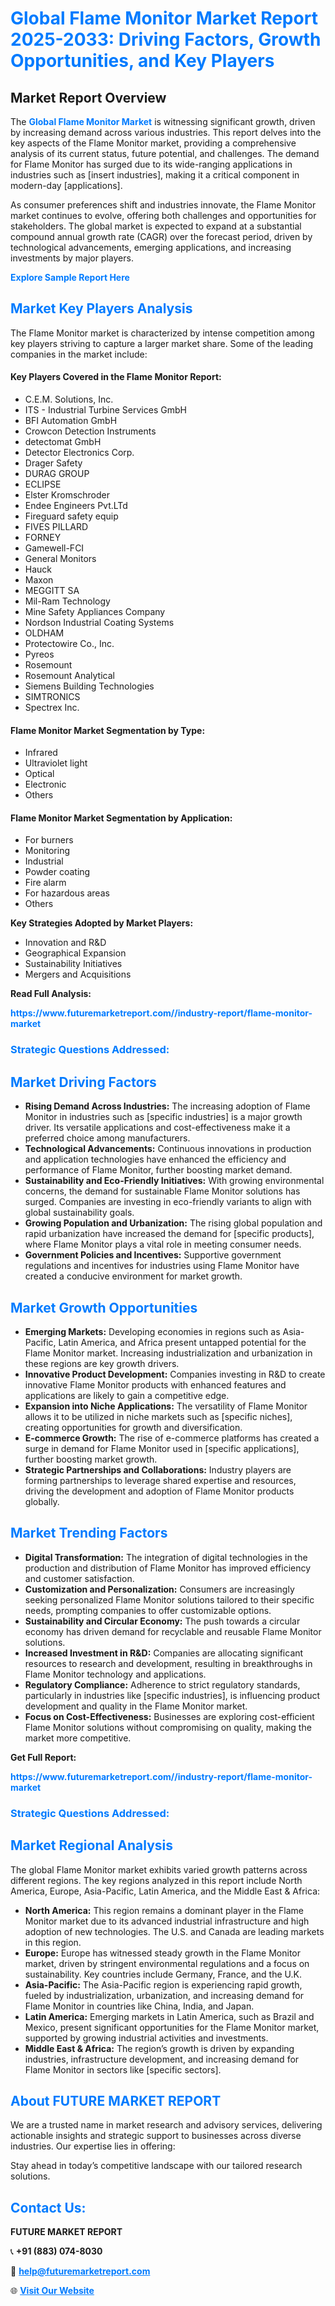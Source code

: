 <h1 style="color: #007BFF;">Global Flame Monitor Market Report 2025-2033: Driving Factors, Growth Opportunities, and Key Players</h1>

<section id="overview">
<h2>Market Report Overview</h2>
<p>The <a href="https://www.futuremarketreport.com//industry-report/flame-monitor-market" style="color: #007BFF; text-decoration: none;"><strong>Global Flame Monitor Market</strong></a> is witnessing significant growth, driven by increasing demand across various industries. This report delves into the key aspects of the Flame Monitor market, providing a comprehensive analysis of its current status, future potential, and challenges. The demand for Flame Monitor has surged due to its wide-ranging applications in industries such as [insert industries], making it a critical component in modern-day [applications].</p>
<p>As consumer preferences shift and industries innovate, the Flame Monitor market continues to evolve, offering both challenges and opportunities for stakeholders. The global market is expected to expand at a substantial compound annual growth rate (CAGR) over the forecast period, driven by technological advancements, emerging applications, and increasing investments by major players.</p>
</section>

<section id="overview">
<p><a href="https://www.futuremarketreport.com//request-sample/reportId=52901" style="color: #007BFF; text-decoration: none;"><strong>Explore Sample Report Here</strong></a></p>
</section>

<section id="key-players">
<h2 style="color: #007BFF;">Market Key Players Analysis</h2>
<p>The Flame Monitor market is characterized by intense competition among key players striving to capture a larger market share. Some of the leading companies in the market include:</p>
<h4>Key Players Covered in the Flame Monitor Report:</h4>
<ul><li>C.E.M. Solutions, Inc.</li><li>ITS - Industrial Turbine Services GmbH</li><li>BFI Automation GmbH</li><li>Crowcon Detection Instruments</li><li>detectomat GmbH</li><li>Detector Electronics Corp.</li><li>Drager Safety</li><li>DURAG GROUP</li><li>ECLIPSE</li><li>Elster Kromschroder</li><li>Endee Engineers Pvt.LTd</li><li>Fireguard safety equip</li><li>FIVES PILLARD</li><li>FORNEY</li><li>Gamewell-FCI</li><li>General Monitors</li><li>Hauck</li><li>Maxon</li><li>MEGGITT SA</li><li>Mil-Ram Technology</li><li>Mine Safety Appliances Company</li><li>Nordson Industrial Coating Systems</li><li>OLDHAM</li><li>Protectowire Co., Inc.</li><li>Pyreos</li><li>Rosemount</li><li>Rosemount Analytical</li><li>Siemens Building Technologies</li><li>SIMTRONICS</li><li>Spectrex Inc.</li></ul>
<h4>Flame Monitor Market Segmentation by Type:</h4>
<ul><li>Infrared</li><li>Ultraviolet light</li><li>Optical</li><li>Electronic</li><li>Others</li></ul>

<h4>Flame Monitor Market Segmentation by Application:</h4>
<ul><li>For burners</li><li>Monitoring</li><li>Industrial</li><li>Powder coating</li><li>Fire alarm</li><li>For hazardous areas</li><li>Others</li></ul>
<p><strong>Key Strategies Adopted by Market Players:</strong></p>
<ul>
<li>Innovation and R&D</li>
<li>Geographical Expansion</li>
<li>Sustainability Initiatives</li>
<li>Mergers and Acquisitions</li>
</ul>
</section>

<section>
<p><strong>Read Full Analysis: </strong></p><a href="https://www.futuremarketreport.com//industry-report/flame-monitor-market" style="color: #007BFF; text-decoration: none;"><strong>https://www.futuremarketreport.com//industry-report/flame-monitor-market</strong></a>
<h3 style="color: #007BFF;">Strategic Questions Addressed:</h3>
</section>

<section id="driving-factors">
<h2 style="color: #007BFF;">Market Driving Factors</h2>
<ul>
<li><strong>Rising Demand Across Industries:</strong> The increasing adoption of Flame Monitor in industries such as [specific industries] is a major growth driver. Its versatile applications and cost-effectiveness make it a preferred choice among manufacturers.</li>
<li><strong>Technological Advancements:</strong> Continuous innovations in production and application technologies have enhanced the efficiency and performance of Flame Monitor, further boosting market demand.</li>
<li><strong>Sustainability and Eco-Friendly Initiatives:</strong> With growing environmental concerns, the demand for sustainable Flame Monitor solutions has surged. Companies are investing in eco-friendly variants to align with global sustainability goals.</li>
<li><strong>Growing Population and Urbanization:</strong> The rising global population and rapid urbanization have increased the demand for [specific products], where Flame Monitor plays a vital role in meeting consumer needs.</li>
<li><strong>Government Policies and Incentives:</strong> Supportive government regulations and incentives for industries using Flame Monitor have created a conducive environment for market growth.</li>
</ul>
</section>

<section id="growth-opportunities">
<h2 style="color: #007BFF;">Market Growth Opportunities</h2>
<ul>
<li><strong>Emerging Markets:</strong> Developing economies in regions such as Asia-Pacific, Latin America, and Africa present untapped potential for the Flame Monitor market. Increasing industrialization and urbanization in these regions are key growth drivers.</li>
<li><strong>Innovative Product Development:</strong> Companies investing in R&D to create innovative Flame Monitor products with enhanced features and applications are likely to gain a competitive edge.</li>
<li><strong>Expansion into Niche Applications:</strong> The versatility of Flame Monitor allows it to be utilized in niche markets such as [specific niches], creating opportunities for growth and diversification.</li>
<li><strong>E-commerce Growth:</strong> The rise of e-commerce platforms has created a surge in demand for Flame Monitor used in [specific applications], further boosting market growth.</li>
<li><strong>Strategic Partnerships and Collaborations:</strong> Industry players are forming partnerships to leverage shared expertise and resources, driving the development and adoption of Flame Monitor products globally.</li>
</ul>
</section>

<section id="trending-factors">
<h2 style="color: #007BFF;">Market Trending Factors</h2>
<ul>
<li><strong>Digital Transformation:</strong> The integration of digital technologies in the production and distribution of Flame Monitor has improved efficiency and customer satisfaction.</li>
<li><strong>Customization and Personalization:</strong> Consumers are increasingly seeking personalized Flame Monitor solutions tailored to their specific needs, prompting companies to offer customizable options.</li>
<li><strong>Sustainability and Circular Economy:</strong> The push towards a circular economy has driven demand for recyclable and reusable Flame Monitor solutions.</li>
<li><strong>Increased Investment in R&D:</strong> Companies are allocating significant resources to research and development, resulting in breakthroughs in Flame Monitor technology and applications.</li>
<li><strong>Regulatory Compliance:</strong> Adherence to strict regulatory standards, particularly in industries like [specific industries], is influencing product development and quality in the Flame Monitor market.</li>
<li><strong>Focus on Cost-Effectiveness:</strong> Businesses are exploring cost-efficient Flame Monitor solutions without compromising on quality, making the market more competitive.</li>
</ul>
</section>

<section>
<p><strong>Get Full Report: </strong></p><a href="https://www.futuremarketreport.com//industry-report/flame-monitor-market" style="color: #007BFF; text-decoration: none;"><strong>https://www.futuremarketreport.com//industry-report/flame-monitor-market</strong></a>
<h3 style="color: #007BFF;">Strategic Questions Addressed:</h3>
</section>


<section id="regional-analysis">
<h2 style="color: #007BFF;">Market Regional Analysis</h2>
<p>The global Flame Monitor market exhibits varied growth patterns across different regions. The key regions analyzed in this report include North America, Europe, Asia-Pacific, Latin America, and the Middle East & Africa:</p>
<ul>
<li><strong>North America:</strong> This region remains a dominant player in the Flame Monitor market due to its advanced industrial infrastructure and high adoption of new technologies. The U.S. and Canada are leading markets in this region.</li>
<li><strong>Europe:</strong> Europe has witnessed steady growth in the Flame Monitor market, driven by stringent environmental regulations and a focus on sustainability. Key countries include Germany, France, and the U.K.</li>
<li><strong>Asia-Pacific:</strong> The Asia-Pacific region is experiencing rapid growth, fueled by industrialization, urbanization, and increasing demand for Flame Monitor in countries like China, India, and Japan.</li>
<li><strong>Latin America:</strong> Emerging markets in Latin America, such as Brazil and Mexico, present significant opportunities for the Flame Monitor market, supported by growing industrial activities and investments.</li>
<li><strong>Middle East & Africa:</strong> The region’s growth is driven by expanding industries, infrastructure development, and increasing demand for Flame Monitor in sectors like [specific sectors].</li>
</ul>
</section>

<footer>
<h2 style="color: #007BFF;">About FUTURE MARKET REPORT</h2>
<p>We are a trusted name in market research and advisory services, delivering actionable insights and strategic support to businesses across diverse industries. Our expertise lies in offering:</p>

<p>Stay ahead in today’s competitive landscape with our tailored research solutions.</p>

<h2 style="color: #007BFF;">Contact Us:</h2>
<p><strong>FUTURE MARKET REPORT</strong></p>
<p>📞 <strong>+91 (883) 074-8030</strong></p>
<p>📧 <strong><a href="mailto:help@futuremarketreport.com" style="color: #007BFF;">help@futuremarketreport.com</a></strong></p>
<p>🌐 <strong><a href="https://www.futuremarketreport.com/" style="color: #007BFF;">Visit Our Website</a></strong></p>
</footer>